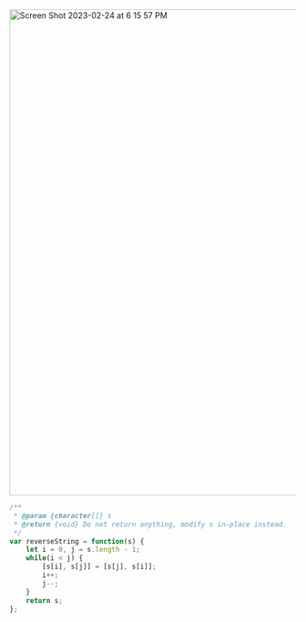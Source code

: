 

<img width="854" alt="Screen Shot 2023-02-24 at 6 15 57 PM" src="https://user-images.githubusercontent.com/37787994/221324220-5e09c5bf-d3fa-47e1-9c55-38038e6c26c1.png">



```js
/**
 * @param {character[]} s
 * @return {void} Do not return anything, modify s in-place instead.
 */
var reverseString = function(s) {
    let i = 0, j = s.length - 1;
    while(i < j) {
        [s[i], s[j]] = [s[j], s[i]];
        i++;
        j--;
    }
    return s;
};
```
